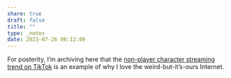 ```yaml
---
share: true
draft: false
title: ""
type: _notes
date: 2023-07-26 06:12:09
---
```


For posterity, I’m archiving here that the [non-player character streaming trend on TikTok](https://amp.theguardian.com/culture/2023/jul/26/npc-tiktok-trend-ice-cream-so-good-gang-what-is-explained-pinky-doll) is an example of why I love the weird-but-it’s-ours Internet. 
